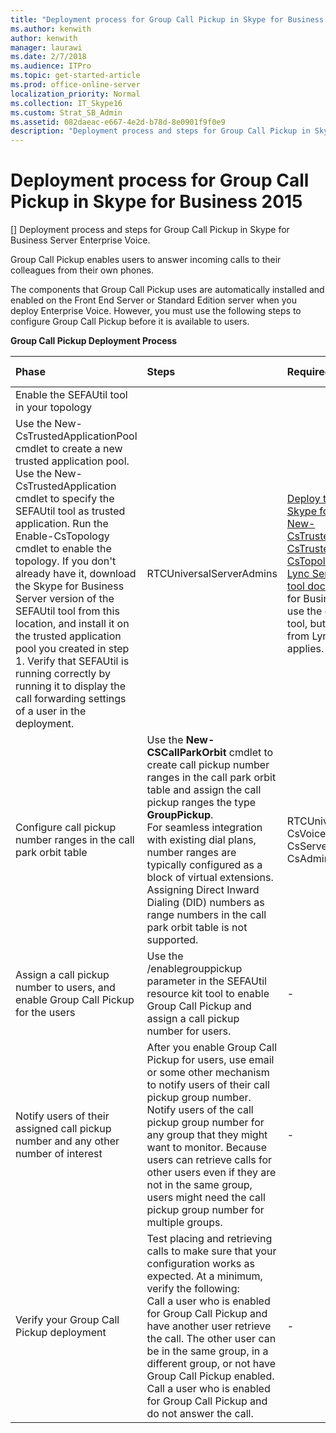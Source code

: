 ```yaml
---
title: "Deployment process for Group Call Pickup in Skype for Business 2015"
ms.author: kenwith
author: kenwith
manager: laurawi
ms.date: 2/7/2018
ms.audience: ITPro
ms.topic: get-started-article
ms.prod: office-online-server
localization_priority: Normal
ms.collection: IT_Skype16
ms.custom: Strat_SB_Admin
ms.assetid: 082daeac-e667-4e2d-b78d-8e0901f9f0e9
description: "Deployment process and steps for Group Call Pickup in Skype for Business Server Enterprise Voice."
---
```


# Deployment process for Group Call Pickup in Skype for Business 2015
[]
Deployment process and steps for Group Call Pickup in Skype for Business Server Enterprise Voice.
  
Group Call Pickup enables users to answer incoming calls to their colleagues from their own phones. 
  
 The components that Group Call Pickup uses are automatically installed and enabled on the Front End Server or Standard Edition server when you deploy Enterprise Voice. However, you must use the following steps to configure Group Call Pickup before it is available to users.
  
**Group Call Pickup Deployment Process**

|**Phase**|**Steps**|**Required groups and roles**|**Deployment documentation**|
|:-----|:-----|:-----|:-----|
|Enable the SEFAUtil tool in your topology  <br/> |
Use the New-CsTrustedApplicationPool  cmdlet to create a new trusted application pool. Use the New-CsTrustedApplication  cmdlet to specify the SEFAUtil tool as trusted application. Run the Enable-CsTopology  cmdlet to enable the topology. If you don't already have it, download the Skype for Business Server version of the SEFAUtil tool from this location, and install it on the trusted application pool you created in step 1. Verify that SEFAUtil is running correctly by running it to display the call forwarding settings of a user in the deployment. |RTCUniversalServerAdmins  <br/> |[Deploy the SEFAUtil tool in Skype for Business 2015](deploy-the-sefautil-tool.md) <br/> [New-CsTrustedApplicationPool](../../manage/management-shell/new-cstrustedapplicationpool.md)[New-CsTrustedApplication](../../manage/management-shell/new-cstrustedapplication.md)[Enable-CsTopology](../../manage/management-shell/enable-cstopology.md) <br/> [Lync Server 2013 resource kit tool documentation](https://technet.microsoft.com/en-us/library/jj945604%28v=ocs.15%29.aspx). (For Skype for Business Server you must use the current version of the tool, but this documentation from Lync Server 2013 still applies.  <br/> |
|Configure call pickup number ranges in the call park orbit table  <br/> |Use the **New-CSCallParkOrbit** cmdlet to create call pickup number ranges in the call park orbit table and assign the call pickup ranges the type **GroupPickup**.  <br/> For seamless integration with existing dial plans, number ranges are typically configured as a block of virtual extensions. Assigning Direct Inward Dialing (DID) numbers as range numbers in the call park orbit table is not supported.  <br/> |RTCUniversalServerAdmins  <br/> CsVoiceAdministrator  <br/> CsServerAdministrator  <br/> CsAdministrator  <br/> |[Create or modify a Group Call Pickup number range in Skype for Business 2015](create-or-modify-a-group-call-pickup-number-range.md) <br/> |
|Assign a call pickup number to users, and enable Group Call Pickup for the users  <br/> |Use the /enablegrouppickup parameter in the SEFAUtil resource kit tool to enable Group Call Pickup and assign a call pickup number for users.  <br/> |-  <br/> |[Enable Group Call Pickup for users and assign a group number in Skype for Business 2015](enable-group-call-pickup-for-users-and-assign-a-group-number.md) <br/> |
|Notify users of their assigned call pickup number and any other number of interest  <br/> |After you enable Group Call Pickup for users, use email or some other mechanism to notify users of their call pickup group number. Notify users of the call pickup group number for any group that they might want to monitor. Because users can retrieve calls for other users even if they are not in the same group, users might need the call pickup group number for multiple groups.  <br/> |-  <br/> ||
|Verify your Group Call Pickup deployment  <br/> | Test placing and retrieving calls to make sure that your configuration works as expected. At a minimum, verify the following: <br/>  Call a user who is enabled for Group Call Pickup and have another user retrieve the call. The other user can be in the same group, in a different group, or not have Group Call Pickup enabled. <br/>  Call a user who is enabled for Group Call Pickup and do not answer the call. <br/> |-  <br/> ||
   

